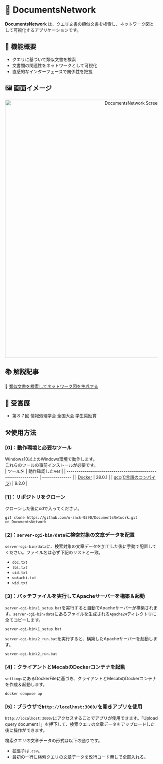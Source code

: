 # 📄 DocumentsNetwork  

**DocumentsNetwork** は、クエリ文書の類似文書を検索し、ネットワーク図として可視化するアプリケーションです。  


## 🎯 機能概要  
- クエリに基づいて類似文書を検索  
- 文書間の関連性をネットワークとして可視化  
- 直感的なインターフェースで関係性を把握  

## 🖼️ 画面イメージ  

<p align="center">
  <img width="852" alt="DocumentsNetwork Screenshot" src="https://github.com/user-attachments/assets/90f927b4-236b-4c8e-836f-0d89f81fcbb8">
</p>

## 📚 解説記事
🔗 [類似文書を検索してネットワーク図を生成する](https://or-expert.com/?p=3841)  

## 🏅 受賞歴
- 第８７回 情報処理学会 全国大会 学生奨励賞  
  
## ⚒️使用方法
### [0]：動作環境と必要なツール
Windows10以上のWindows環境で動作します。  
これらのツールの事前インストールが必要です。  
| ツール名                                                        | 動作確認したver |
| --------------------------------------------------------------- | --------------- |
| [Docker](https://www.docker.com/ja-jp/products/docker-desktop/) | 28.0.1          |
| [gcc(C言語のコンパイラ)](https://www.mingw-w64.org/)            | 9.2.0           |
  
### [1]：リポジトリをクローン  
クローンした後にcdで入ってください。
```
git clone https://github.com/o-zack-0390/DocumentsNetwork.git
cd DocumentsNetwork
```  
  
### [2]：`server-cgi-bin/data`に検索対象の文章データを配置
`server-cgi-bin/data`に、検索対象の文章データを加工した後に手動で配置してください。ファイル名は必ず下記のリストと一致。  
- `doc.txt`
- `lbl.txt`
- `uid.txt`
- `wakachi.txt`
- `wid.txt`
  
### [3]：バッチファイルを実行してApacheサーバーを構築＆起動
`server-cgi-bin/1_setup.bat`を実行すると自動でApacheサーバーが構築されます。`server-cgi-bin/data`にあるファイルを生成される`Apache24`ディレクトリに全てコピーします。
```
server-cgi-bin\1_setup.bat
```
`server-cgi-bin/2_run.bat`を実行すると、構築したApacheサーバーを起動します。  
```
server-cgi-bin\2_run.bat
```  
  
### [4]：クライアントとMecabのDockerコンテナを起動
`settings`にあるDockerFileに基づき、クライアントとMecabのDockerコンテナを作成＆起動します。
```
docker compose up
```

### [5]：ブラウザで`http://localhost:3000/`を開きアプリを使用
`http://localhost:3000/`にアクセスすることでアプリが使用できます。「Upload query document !」を押下して、検索クエリの文章データをアップロードした後に操作ができます。  
  
検索クエリの文章データの形式は以下の通りです。
- 拡張子は`.csv`。
- 最初の一行に検索クエリの文章データを改行コード無しで全部入れる。
